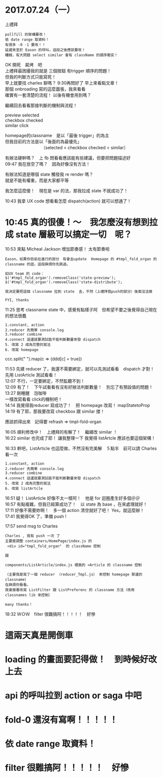 # 2017.07.24（一）  

上禮拜
```
pollfill 的架構要改！
依 date range 取資料！
有很多 -0 -1 要改！！
延遲來至於 Eason 的呼叫，這段之後應該要改！
糟糕，有大問題 select similar 會有 className 的順序衝突！
```

OK 開死　屍烤　吧  
上禮拜最困擾我的就是 三個按鈕 有trigger 順序的問題！  
但我的判斷方式只能寫死！  
早上就要找 charles 聊嗎？ 9:30再問好了 早上來看點文章！  
那個 onbroading 寫的這麼囂張，我來看看  
確實有一套清楚的流程！ 以後有機會用到嗎？  

繼續回去看看那接判斷的機制與流程！  

preview selected  
checkbox checked  
similar click  

homepage的classname　是以「最後 trigger」的為主  
但我目前的方法是以「後面的為最優先」  
　　　　　　　　　（selected < checkbox checked < similar）  

有辦法硬幹嗎？　上 fb 問看看應該能有些建議，但要把問題描述好  
09:47 我在放空了嗎？　因為好像沒有方法！  

有辦法知道是哪個 state 觸發我 re render 嗎？  
就是不能有權重，而是大家都平等  

我怎麼這麼傻！　現在是 var 的法，那我拉成 state 不就成功了！  

10:43 我拿 UX code 想看看怎麼 dispatch(action) 就可以想通了！  

# 10:45 真的很傻！～　我怎麼沒有想到拉成 state 層級可以搞定一切　呢？  

10:53 來點 Micheal Jackson 增加節奏感！ 太有節奏啦  

```
Eason，如果你目前在進行的部分　有會去update  Homepage 的 #tmpl_fold_organ 的 classname 的話，這段麻煩你先跳過。

如UX team 的 code：
$('#tmpl_fold_organ').removeClass('state-preview');
$('#tmpl_fold_organ').removeClass('state-distribute');

我決定要把這個 classname 拉到 state  去，不然（上禮拜我push的部分）後面沒法做

FYI, thanks
```

11:25 思考 classname state 中，感覺有點樣子阿　但希望不要之後覺得自己現在的想法很蠢  

```
1.constant, action
2.reducer 先簡單 console.log
3.reducer combine
4.connect 這邊就要測試能不能判斷數量來發 dispatch
5. 改寫 2 成為完整的寫法
6. 改寫 homepage 
```

ccc.split(" ").map(c => {ddd[c] = true})  

11:53 先建 reducer 了，我還不需要綁定，就可以先測試看看　dispatch 才對！  
      先用 ListArticle 測試看看！  
12:07 不行，一定要綁定，不然監聽不到！  
12:09 有了！　下午試看看有沒有好辦法判斷數量！　別忘了有預設值的問題！  
13:27 剛睡醒　泡咖啡  
      一樣改寫看看 click的機制吧！  
14:14 我覺得我reducer 寫成功了！　把 homepage 改寫！ mapStatetoProp   
14:19 有了耶，那我要改寫 checkbox 跟 similar 搂！  

應該抓得出來　記得要 refrash => tmpl-fold-organ  

16:05 順利修改中！　上禮拜的有解了！　繼續改 similar ！  
16:22 similar 也完成了耶！ 讓我整理一下  我覺得 listArtcle 應該也要這個架構！  

16:33 幹吧，ListArticle 也這麼做，不然沒有完美解　５點半　前可以請 Charles 看一次  

```
1.constant, action
2.reducer 先簡單 console.log
3.reducer combine
4.connect 這邊就要測試能不能判斷數量來發 dispatch
5. 改寫 2 成為完整的寫法
6. 改寫 listArtcle
```

16:51 疑！ ListArticle 好像不太一樣阿！　他是 for 迴圈產生好多個＠＠  
16:57 有點複雜，但我已經算成功了！　以 state 為 base ，在來處理就好！  
17:11 好像不需要妳啊！　多一個 action 清空就好了吧！ Yes，就這麼辦！  
17:41 我覺得OK 了，準備 push !  

17:57 send msg to Charles  

```
Charles , 我有 push 一次 了
主要是調整 containers/HomePage/index.js 的 
 <div id="tmpl_fold_organ"  的 className 控制

跟

components/ListArticle/index.js 裡面的 <Article 的 classname 控制

（主要我是寫了一個 reducer （reducer_Tmpl.js） 來控制 homepage 那邊的classname）
在麻煩你看看。
我會接著改寫 ListFilter 跟 ListPreferenc 的 classname 方法（改用 classnames lib 來控制）

many thanks！
```

18:32 ＷＯＷ　filter 很難搞阿！！！！！　好慘  

# 這兩天真是開倒車

# loading 的畫面要記得做！　到時候好改上去
# api 的呼叫拉到 action or saga 中吧
# fold-0 還沒有寫啊！！！！！
# 依 date range 取資料！
# filter 很難搞阿！！！！！　好慘
